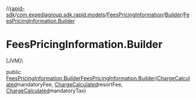 //[rapid-sdk](../../../../index.md)/[com.expediagroup.sdk.rapid.models](../../index.md)/[FeesPricingInformation](../index.md)/[Builder](index.md)/[FeesPricingInformation.Builder](-fees-pricing-information.-builder.md)

# FeesPricingInformation.Builder

[JVM]\

public [FeesPricingInformation.Builder](index.md)[FeesPricingInformation.Builder](-fees-pricing-information.-builder.md)([ChargeCalculated](../../-charge-calculated/index.md)mandatoryFee, [ChargeCalculated](../../-charge-calculated/index.md)resortFee, [ChargeCalculated](../../-charge-calculated/index.md)mandatoryTax)
